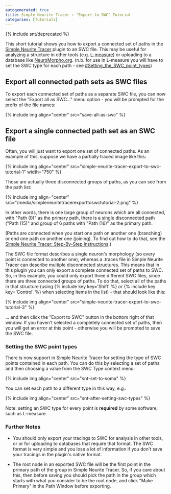 ```yaml
---
autogenerated: true
title: Simple Neurite Tracer › "Export to SWC" Tutorial
categories: [Tutorials]
---
```


{% include snt/deprecated %}


This short tutorial shows you how to export a connected set of paths in the [Simple Neurite Tracer](/plugins/snt) plugin to an SWC file. This may be useful for analyzing a structure in other tools (e.g. [L-measure](http://cng.gmu.edu:8080/Lm/)) or uploading to a database like [NeuroMorpho.org](http://neuromorpho.org/). (n.b. for use in L-measure you will have to set the SWC type for each path - see [\#Setting\_the\_SWC\_point\_types](#setting-the-swc-point-types))

## Export all connected path sets as SWC files

To export each connected set of paths as a separate SWC file, you can now select the "Export all as SWC..." menu option - you will be prompted for the prefix of the file names:

{% include img align="center" src="save-all-as-swc" %}

## Export a single connected path set as an SWC file

Often, you will just want to export one set of connected paths. As an example of this, suppose we have a partially traced image like this:

{% include img align="center" src="simple-neurite-tracer-export-to-swc-tutorial-1" width="750" %}

Those are actually three disconnected groups of paths, as you can see from the path list:

{% include img align="center" src="/media/simpleneuritetracerexporttoswctutorial-2.png" %}

In other words, there is one large group of neurons which are all connected, with "Path (0)" as the primary path, there is a single disconnected path ("Path (15)" and group of 6 paths with "Path (16)" as the primary path.

(Paths are connected when you start one path on another one (branching) or end one path on another one (joining). To find out how to do that, see the [Simple Neurite Tracer: Step-By-Step Instructions](/plugins/simple-neurite-tracer/step-by-step-instructions).)

The SWC file format describes a single neuron's morphology (so every point is connected to another one), whereas a .traces file in Simple Neurite Tracer can describe multiple disconnected structures. This means that in this plugin you can only export a complete connected set of paths to SWC. So, in this example, you could only export three different SWC files, since there are three connected groups of paths. To do that, select all of the paths in that structure (using {% include key key='Shift' %} or {% include key key='Control' %} when selecting items in the list) - that should look like this:

{% include img align="center" src="simple-neurite-tracer-export-to-swc-tutorial-3" %}

... and then click the "Export to SWC" button in the bottom right of that window. If you haven't selected a completely connected set of paths, then you will get an error at this point - otherwise you will be prompted to save the SWC file.

### Setting the SWC point types

There is now support in Simple Neurite Tracer for setting the type of SWC points contained in each path. You can do this by selecting a set of paths and then choosing a value from the SWC Type context menu:

{% include img align="center" src="snt-set-to-soma" %}

You can set each path to a different type in this way, e.g.:

{% include img align="center" src="snt-after-setting-swc-types" %}

Note: setting an SWC type for every point is **required** by some software, such as L-measure.

### Further Notes

-   You should only export your tracings to SWC for analysis in other tools, or or for uploading to databases that require that format. The SWC format is very simple and you lose a lot of information if you don't save your tracings in the plugin's native format.

<!-- -->

-   The root node in an exported SWC file will be the first point in the primary path of the group in Simple Neurite Tracer. So, if you care about this, then before saving you should pick the path in the group which starts with what you consider to be the root node, and click "Make Primary" in the Path Window before exporting.


